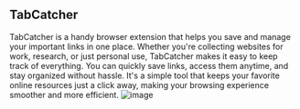 ## TabCatcher
TabCatcher is a handy browser extension that helps you save and manage your important links in one place. Whether you're collecting websites for work, research, or just personal use, TabCatcher makes it easy to keep track of everything. You can quickly save links, access them anytime, and stay organized without hassle. It's a simple tool that keeps your favorite online resources just a click away, making your browsing experience smoother and more efficient.
![image](https://github.com/user-attachments/assets/268d383e-a150-470c-adad-e1b7ae888669)
